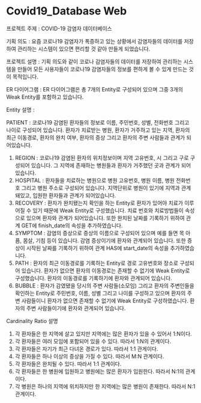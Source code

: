 # Covid19_Database Web

프로젝트 주제 : COVID-19 감염자 데이터베이스

기획 의도 : 요즘 코로나19 감염자가 폭증하고 있는 상황에서 감염자들의 데이터를 저장하여 관리하는 시스템이 있으면 편리할 것 같아 만들게 되었습니다.

프로젝트 설명 : 기획 의도와 같이 코로나 감염자들의 데이터를 저장하여 관리하는 시스템을 만들어 모든 사용자들이 코로나19 감염자들의 정보를 편하게 볼 수 있게 만드는 것이 목적입니다.

ER 다이어그램 : ER 다이어그램은 총 7개의 Entity로 구성되어 있으며 그중 3개의 Weak Entity를 포함하고 있습니다.

Entity 설명 :

PATIENT : 코로나19 감염된 환자들의 정보로 이름, 주민번호, 성별, 전화번호 그리고 나이로 구성되어 있습니다. 환자가 치료받는 병원, 환자가 거주하고 있는 지역, 환자의 최근 이동경로, 환자의 완치 여부, 환자의 증상 그리고 환자의 주변 사람들과 관계가 되어있습니다.

1. REGION : 코로나19 감염된 환자의 위치정보이며 지역 고유번호, 시 그리고 구로 구성되어 있습니다. 그 지역에 존재하는 병원들과 환자가 거주했던 곳과 관계가 되어있습니다.
2. HOSPITAL : 환자들을 치료하는 병원으로 병원 고유번호, 병원 이름, 병원 전화번호 그리고 병원 주소로 구성되어 있습니다. 지역단위로 병원이 있기에 지역과 관계돼있고, 입원한 환자들과 관계가 되어있습니다.
3. RECOVERY : 환자가 완치됐는지 확인을 하는 Entity로 환자가 있어야 치료가 이루어질 수 있기 때문에 Weak Entity로 구성했습니다. 치료 번호와 치료방법들이 속성으로 있으며 환자와 관계가 되어있습니다. 또한 완치된 날짜를 기록하기 위하여 관계 GET에 finish_date의 속성을 추가하였습니다.
4. SYMPTOM : 감염의 증상으로 증상의 이름으로 구성되어 있으며 예를 들면 목 아픔, 몸살, 기침 등이 있습니다. 감염 증상이기에 환자와 관계되어 있습니다. 또한 증상이 시작된 날짜를 기록하기 위하여 관계 HAS에 start_date의 속성을 추가하였습니다.
5. PATH : 환자의 최근 이동경로를 기록하는 Entity로 경로 고유번호와 장소로 구성되어 있습니다. 환자가 없으면 환자의 이동경로는 존재할 수 없기에 Weak Entity로 구성했습니다. 환자의 이동경로를 기록하기에 환자와 관계되어 있습니다.
6. BUBBLE : 환자가 감였됐을 당시의 주변 사람들(소모임) 그리고 환자의 주변인들을 확인하는 Entity로 주민번호, 이름, 성별 그리고 나이를 구성하고 있으며 환자의 주변 사람들이니 환자가 없으면 존재할 수 없기에 Weak Entity로 구성하였습니다. 환자의 주변 사람들이기에 환자와 관계되어 있습니다.

Cardinality Ratio 설명
1. 각 환자들은 한 지역에 살고 있지만 지역에는 많은 환자가 있을 수 있어서 1:N이다.
2. 각 환자들은 여러 모임에 포함되어 있을 수 있다. 따라서 1:N의 관계이다.
3. 각 환자들은 자기가 최근 다녀온 경로가 있다. 따라서 1:1 관게이다.
4. 각 환자들은 하나 이상의 증상을 가질 수 있다. 따라서 M:N 관계이다.
5. 각 환자들은 완치될 수 있다. 따라서 1:1 관계이다.
6. 각 환자들은 한 병원에 입원하고 병원에는 많은 환자가 입원한다. 따라서 N:1의 관계이다.
7. 각 병원은 하나의 지역에 위치하지만 한 지역에는 많은 병원이 존재한다. 따라서 N:1 관계이다.
